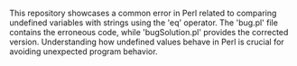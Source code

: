 This repository showcases a common error in Perl related to comparing undefined variables with strings using the 'eq' operator. The 'bug.pl' file contains the erroneous code, while 'bugSolution.pl' provides the corrected version.  Understanding how undefined values behave in Perl is crucial for avoiding unexpected program behavior.